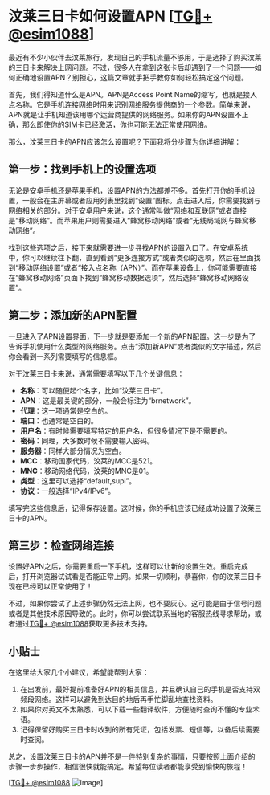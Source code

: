 # 汶莱三日卡如何设置APN [[TG💪+ @esim1088](https://t.me/s/esim1088)]

最近有不少小伙伴去汶莱旅行，发现自己的手机流量不够用，于是选择了购买汶莱的三日卡来解决上网问题。不过，很多人在拿到这张卡后却遇到了一个问题——如何正确地设置APN？别担心，这篇文章就手把手教你如何轻松搞定这个问题。

首先，我们得知道什么是APN。APN是Access Point Name的缩写，也就是接入点名称。它是手机连接网络时用来识别网络服务提供商的一个参数。简单来说，APN就是让手机知道该用哪个运营商提供的网络服务。如果你的APN设置不正确，那么即使你的SIM卡已经激活，你也可能无法正常使用网络。

那么，汶莱三日卡的APN应该怎么设置呢？下面我将分步骤为你详细讲解：

## 第一步：找到手机上的设置选项

无论是安卓手机还是苹果手机，设置APN的方法都差不多。首先打开你的手机设置，一般会在主屏幕或者应用列表里找到“设置”图标。点击进入后，你需要找到与网络相关的部分。对于安卓用户来说，这个通常叫做“网络和互联网”或者直接是“移动网络”。而苹果用户则需要进入“蜂窝移动网络”或者“无线局域网与蜂窝移动网络”。

找到这些选项之后，接下来就需要进一步寻找APN的设置入口了。在安卓系统中，你可以继续往下翻，直到看到“更多连接方式”或者类似的选项，然后在里面找到“移动网络设置”或者“接入点名称（APN）”。而在苹果设备上，你可能需要直接在“蜂窝移动网络”页面下找到“蜂窝移动数据选项”，然后选择“蜂窝移动网络设置”。

## 第二步：添加新的APN配置

一旦进入了APN设置界面，下一步就是要添加一个新的APN配置。这一步是为了告诉手机使用什么类型的网络服务。点击“添加新APN”或者类似的文字描述，然后你会看到一系列需要填写的信息框。

对于汶莱三日卡来说，通常需要填写以下几个关键信息：

- **名称**：可以随便起个名字，比如“汶莱三日卡”。
- **APN**：这是最关键的部分，一般会标注为“brnetwork”。
- **代理**：这一项通常是空白的。
- **端口**：也通常是空白的。
- **用户名**：有时候需要填写特定的用户名，但很多情况下是不需要的。
- **密码**：同理，大多数时候不需要输入密码。
- **服务器**：同样大部分情况为空白。
- **MCC**：移动国家代码，汶莱的MCC是521。
- **MNC**：移动网络代码，汶莱的MNC是01。
- **类型**：这里可以选择“default,supl”。
- **协议**：一般选择“IPv4/IPv6”。

填写完这些信息后，记得保存设置。这时候，你的手机应该已经成功设置了汶莱三日卡的APN。

## 第三步：检查网络连接

设置好APN之后，你需要重启一下手机，这样可以让新的设置生效。重启完成后，打开浏览器试试看是否能正常上网。如果一切顺利，恭喜你，你的汶莱三日卡现在已经可以正常使用了！

不过，如果你尝试了上述步骤仍然无法上网，也不要灰心。这可能是由于信号问题或者是其他技术原因导致的。此时，你可以尝试联系当地的客服热线寻求帮助，或者通过[TG💪+ @esim1088](https://t.me/s/esim1088)获取更多技术支持。

## 小贴士

在这里给大家几个小建议，希望能帮到大家：

1. 在出发前，最好提前准备好APN的相关信息，并且确认自己的手机是否支持双频段网络。这样可以避免到达目的地后再手忙脚乱地查找资料。
2. 如果你对英文不太熟悉，可以下载一些翻译软件，方便随时查询不懂的专业术语。
3. 记得保留好购买三日卡时收到的所有凭证，包括发票、短信等，以备后续需要时查阅。

总之，设置汶莱三日卡的APN并不是一件特别复杂的事情，只要按照上面介绍的步骤一步步操作，相信很快就能搞定。希望每位读者都能享受到愉快的旅程！

[[TG💪+ @esim1088](https://t.me/s/esim1088) ![Image](https://i.postimg.cc/4NQfJmqS/Snipaste-2025-05-13-00-14-12.png)]